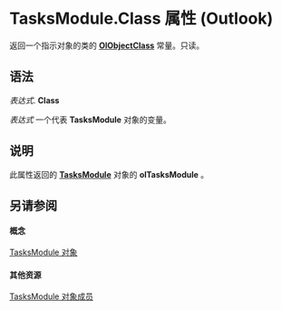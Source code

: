 
# TasksModule.Class 属性 (Outlook)

返回一个指示对象的类的  **[OlObjectClass](33d724b3-df3c-2a7f-a80f-93b66d96f588.md)** 常量。只读。


## 语法

 _表达式_. **Class**

 _表达式_ 一个代表 **TasksModule** 对象的变量。


## 说明

此属性返回的 **[TasksModule](fc6ae6c9-6b13-b5f2-9506-c3dbbe709df6.md)** 对象的 **olTasksModule** 。


## 另请参阅


#### 概念


[TasksModule 对象](fc6ae6c9-6b13-b5f2-9506-c3dbbe709df6.md)
#### 其他资源


[TasksModule 对象成员](78274654-8df6-f34f-1460-8f1d36f0a15c.md)